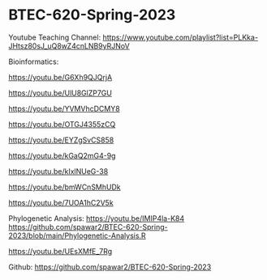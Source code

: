 # BTEC-620-Spring-2023

Youtube Teaching Channel: https://www.youtube.com/playlist?list=PLKka-JHtsz80sJ_uQ8wZ4cnLNB9yRJNoV

Bioinformatics: 

https://youtu.be/G6Xh9QJQrjA

https://youtu.be/UlU8GlZP7GU

https://youtu.be/YVMVhcDCMY8

https://youtu.be/OTGJ4355zCQ

https://youtu.be/EYZgSvCS858

https://youtu.be/kGaQ2mG4-9g

https://youtu.be/kIxlNUeG-38

https://youtu.be/bmWCnSMhUDk

https://youtu.be/7UOA1hC2V5k

Phylogenetic Analysis: https://youtu.be/IMIP4la-K84
https://github.com/spawar2/BTEC-620-Spring-2023/blob/main/Phylogenetic-Analysis.R

https://youtu.be/UEsXMfE_7Rg

Github: https://github.com/spawar2/BTEC-620-Spring-2023
